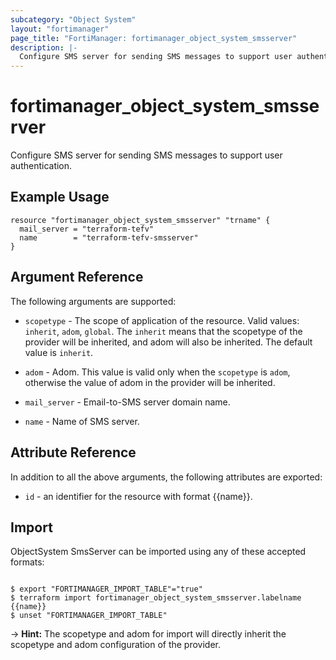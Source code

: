 ```yaml
---
subcategory: "Object System"
layout: "fortimanager"
page_title: "FortiManager: fortimanager_object_system_smsserver"
description: |-
  Configure SMS server for sending SMS messages to support user authentication.
---
```


# fortimanager_object_system_smsserver
Configure SMS server for sending SMS messages to support user authentication.

## Example Usage

```hcl
resource "fortimanager_object_system_smsserver" "trname" {
  mail_server = "terraform-tefv"
  name        = "terraform-tefv-smsserver"
}
```

## Argument Reference


The following arguments are supported:

* `scopetype` - The scope of application of the resource. Valid values: `inherit`, `adom`, `global`. The `inherit` means that the scopetype of the provider will be inherited, and adom will also be inherited. The default value is `inherit`.
* `adom` - Adom. This value is valid only when the `scopetype` is `adom`, otherwise the value of adom in the provider will be inherited.

* `mail_server` - Email-to-SMS server domain name.
* `name` - Name of SMS server.


## Attribute Reference

In addition to all the above arguments, the following attributes are exported:
* `id` - an identifier for the resource with format {{name}}.

## Import

ObjectSystem SmsServer can be imported using any of these accepted formats:
```

$ export "FORTIMANAGER_IMPORT_TABLE"="true"
$ terraform import fortimanager_object_system_smsserver.labelname {{name}}
$ unset "FORTIMANAGER_IMPORT_TABLE"
```
-> **Hint:** The scopetype and adom for import will directly inherit the scopetype and adom configuration of the provider.
